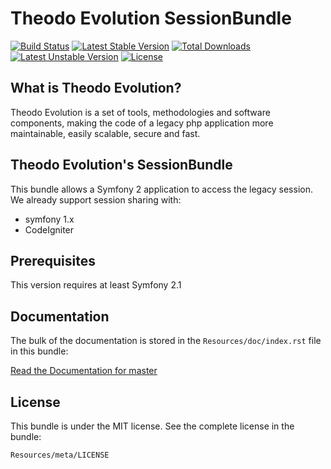 Theodo Evolution SessionBundle
==============================

[![Build Status](https://travis-ci.org/theodo/TheodoEvolutionSessionBundle.png)](https://travis-ci.org/theodo/TheodoEvolutionSessionBundle) [![Latest Stable Version](https://poser.pugx.org/theodo-evolution/session-bundle/v/stable.png)](https://packagist.org/packages/theodo-evolution/session-bundle) [![Total Downloads](https://poser.pugx.org/theodo-evolution/session-bundle/downloads.png)](https://packagist.org/packages/theodo-evolution/session-bundle) [![Latest Unstable Version](https://poser.pugx.org/theodo-evolution/session-bundle/v/unstable.png)](https://packagist.org/packages/theodo-evolution/session-bundle) [![License](https://poser.pugx.org/theodo-evolution/session-bundle/license.png)](https://packagist.org/packages/theodo-evolution/session-bundle)

What is Theodo Evolution?
-------------------------

Theodo Evolution is a set of tools, methodologies and software components, making the code of a legacy php application
more maintainable, easily scalable, secure and fast.

Theodo Evolution's SessionBundle
--------------------------------

This bundle allows a Symfony 2 application to access the legacy session. We already support session sharing with:

 * symfony 1.x
 * CodeIgniter


Prerequisites
-------------

This version requires at least Symfony 2.1

Documentation
-------------

The bulk of the documentation is stored in the `Resources/doc/index.rst`
file in this bundle:

[Read the Documentation for master](Resources/doc/index.rst)

License
-------

This bundle is under the MIT license. See the complete license in the bundle:

    Resources/meta/LICENSE
